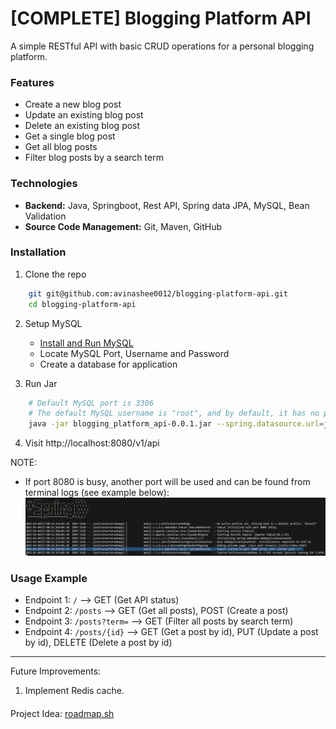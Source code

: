 # [COMPLETE] Blogging Platform API

A simple RESTful API with basic CRUD operations for a personal blogging platform.

### Features
- Create a new blog post
- Update an existing blog post
- Delete an existing blog post
- Get a single blog post
- Get all blog posts
- Filter blog posts by a search term

### Technologies
- **Backend:** Java, Springboot, Rest API, Spring data JPA, MySQL, Bean Validation
- **Source Code Management:** Git, Maven, GitHub

### Installation
1. Clone the repo
```bash
    git git@github.com:avinashee0012/blogging-platform-api.git
    cd blogging-platform-api
```
2. Setup MySQL
    - [Install and Run MySQL](https://dev.mysql.com/doc/mysql-getting-started/en/)
    - Locate MySQL Port, Username and Password
    - Create a database for application

3. Run Jar
```bash
    # Default MySQL port is 3306
    # The default MySQL username is "root", and by default, it has no password on a fresh installation.
    java -jar blogging_platform_api-0.0.1.jar --spring.datasource.url=jdbc:mysql://localhost:<MySQL_PORT>/<DATABASE_NAME> --spring.datasource.username=<MYSQL_USERNAME> --spring.datasource.password=<MySQL_PASSWORD>
```
4. Visit http://localhost:8080/v1/api

NOTE: 
- If port 8080 is busy, another port will be used and can be found from terminal logs (see example below):
![Tomcat_Port_Find_Screenshot](Tomcat_Port_Find_Screenshot.png)

### Usage Example
- Endpoint 1: <code>/</code> --> GET (Get API status)
- Endpoint 2: <code>/posts</code> --> GET (Get all posts), POST (Create a post)
- Endpoint 3: <code>/posts?term=</code> --> GET (Filter all posts by search term)
- Endpoint 4: <code>/posts/{id}</code> --> GET (Get a post by id), PUT (Update a post by id), DELETE (Delete a post by id)

_____
Future Improvements:
1. Implement Redis cache.

####
Project Idea: [roadmap.sh](https://roadmap.sh/projects/blogging-platform-api)